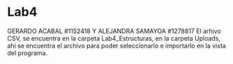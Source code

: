 # Lab4
GERARDO ACABAL #1152418 Y ALEJANDRA SAMAYOA #1278817
El arhivo CSV, se encuentra en la carpeta Lab4_Estructuras, en la carpeta Uploads, ahi se encuentra el archivo para poder seleccionarlo
e importarlo en la vista del programa.
